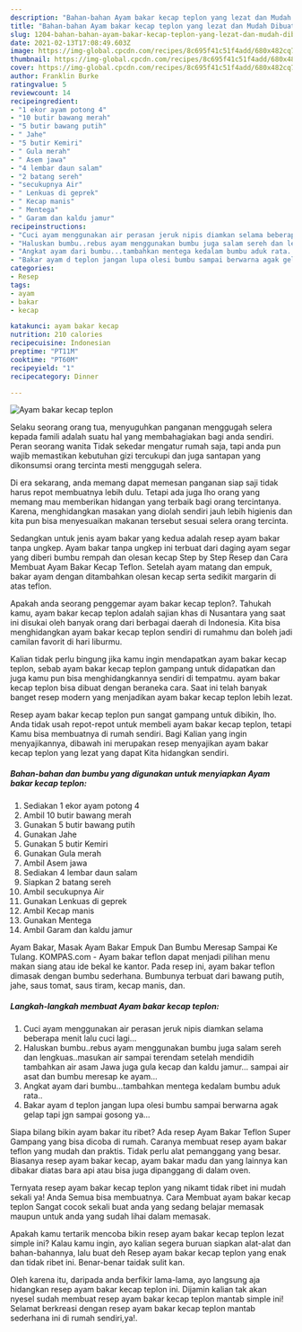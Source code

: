```yaml
---
description: "Bahan-bahan Ayam bakar kecap teplon yang lezat dan Mudah Dibuat"
title: "Bahan-bahan Ayam bakar kecap teplon yang lezat dan Mudah Dibuat"
slug: 1204-bahan-bahan-ayam-bakar-kecap-teplon-yang-lezat-dan-mudah-dibuat
date: 2021-02-13T17:08:49.603Z
image: https://img-global.cpcdn.com/recipes/8c695f41c51f4add/680x482cq70/ayam-bakar-kecap-teplon-foto-resep-utama.jpg
thumbnail: https://img-global.cpcdn.com/recipes/8c695f41c51f4add/680x482cq70/ayam-bakar-kecap-teplon-foto-resep-utama.jpg
cover: https://img-global.cpcdn.com/recipes/8c695f41c51f4add/680x482cq70/ayam-bakar-kecap-teplon-foto-resep-utama.jpg
author: Franklin Burke
ratingvalue: 5
reviewcount: 14
recipeingredient:
- "1 ekor ayam potong 4"
- "10 butir bawang merah"
- "5 butir bawang putih"
- " Jahe"
- "5 butir Kemiri"
- " Gula merah"
- " Asem jawa"
- "4 lembar daun salam"
- "2 batang sereh"
- "secukupnya Air"
- " Lenkuas di geprek"
- " Kecap manis"
- " Mentega"
- " Garam dan kaldu jamur"
recipeinstructions:
- "Cuci ayam menggunakan air perasan jeruk nipis diamkan selama beberapa menit lalu cuci lagi..."
- "Haluskan bumbu..rebus ayam menggunakan bumbu juga salam sereh dan lengkuas..masukan air sampai terendam setelah mendidih tambahkan air asam Jawa juga gula kecap dan kaldu jamur... sampai air asat dan bumbu meresap ke ayam..."
- "Angkat ayam dari bumbu...tambahkan mentega kedalam bumbu aduk rata.."
- "Bakar ayam d teplon jangan lupa olesi bumbu sampai berwarna agak gelap tapi jgn sampai gosong ya..."
categories:
- Resep
tags:
- ayam
- bakar
- kecap

katakunci: ayam bakar kecap 
nutrition: 210 calories
recipecuisine: Indonesian
preptime: "PT11M"
cooktime: "PT60M"
recipeyield: "1"
recipecategory: Dinner

---
```



![Ayam bakar kecap teplon](https://img-global.cpcdn.com/recipes/8c695f41c51f4add/680x482cq70/ayam-bakar-kecap-teplon-foto-resep-utama.jpg)

Selaku seorang orang tua, menyuguhkan panganan menggugah selera kepada famili adalah suatu hal yang membahagiakan bagi anda sendiri. Peran seorang  wanita Tidak sekedar mengatur rumah saja, tapi anda pun wajib memastikan kebutuhan gizi tercukupi dan juga santapan yang dikonsumsi orang tercinta mesti menggugah selera.

Di era  sekarang, anda memang dapat memesan panganan siap saji tidak harus repot membuatnya lebih dulu. Tetapi ada juga lho orang yang memang mau memberikan hidangan yang terbaik bagi orang tercintanya. Karena, menghidangkan masakan yang diolah sendiri jauh lebih higienis dan kita pun bisa menyesuaikan makanan tersebut sesuai selera orang tercinta. 

Sedangkan untuk jenis ayam bakar yang kedua adalah resep ayam bakar tanpa ungkep. Ayam bakar tanpa ungkep ini terbuat dari daging ayam segar yang diberi bumbu rempah dan olesan kecap Step by Step Resep dan Cara Membuat Ayam Bakar Kecap Teflon. Setelah ayam matang dan empuk, bakar ayam dengan ditambahkan olesan kecap serta sedikit margarin di atas teflon.

Apakah anda seorang penggemar ayam bakar kecap teplon?. Tahukah kamu, ayam bakar kecap teplon adalah sajian khas di Nusantara yang saat ini disukai oleh banyak orang dari berbagai daerah di Indonesia. Kita bisa menghidangkan ayam bakar kecap teplon sendiri di rumahmu dan boleh jadi camilan favorit di hari liburmu.

Kalian tidak perlu bingung jika kamu ingin mendapatkan ayam bakar kecap teplon, sebab ayam bakar kecap teplon gampang untuk didapatkan dan juga kamu pun bisa menghidangkannya sendiri di tempatmu. ayam bakar kecap teplon bisa dibuat dengan beraneka cara. Saat ini telah banyak banget resep modern yang menjadikan ayam bakar kecap teplon lebih lezat.

Resep ayam bakar kecap teplon pun sangat gampang untuk dibikin, lho. Anda tidak usah repot-repot untuk membeli ayam bakar kecap teplon, tetapi Kamu bisa membuatnya di rumah sendiri. Bagi Kalian yang ingin menyajikannya, dibawah ini merupakan resep menyajikan ayam bakar kecap teplon yang lezat yang dapat Kita hidangkan sendiri.

<!--inarticleads1-->

##### Bahan-bahan dan bumbu yang digunakan untuk menyiapkan Ayam bakar kecap teplon:

1. Sediakan 1 ekor ayam potong 4
1. Ambil 10 butir bawang merah
1. Gunakan 5 butir bawang putih
1. Gunakan  Jahe
1. Gunakan 5 butir Kemiri
1. Gunakan  Gula merah
1. Ambil  Asem jawa
1. Sediakan 4 lembar daun salam
1. Siapkan 2 batang sereh
1. Ambil secukupnya Air
1. Gunakan  Lenkuas di geprek
1. Ambil  Kecap manis
1. Gunakan  Mentega
1. Ambil  Garam dan kaldu jamur


Ayam Bakar, Masak Ayam Bakar Empuk Dan Bumbu Meresap Sampai Ke Tulang. KOMPAS.com - Ayam bakar teflon dapat menjadi pilihan menu makan siang atau ide bekal ke kantor. Pada resep ini, ayam bakar teflon dimasak dengan bumbu sederhana. Bumbunya terbuat dari bawang putih, jahe, saus tomat, saus tiram, kecap manis, dan. 

<!--inarticleads2-->

##### Langkah-langkah membuat Ayam bakar kecap teplon:

1. Cuci ayam menggunakan air perasan jeruk nipis diamkan selama beberapa menit lalu cuci lagi...
1. Haluskan bumbu..rebus ayam menggunakan bumbu juga salam sereh dan lengkuas..masukan air sampai terendam setelah mendidih tambahkan air asam Jawa juga gula kecap dan kaldu jamur... sampai air asat dan bumbu meresap ke ayam...
1. Angkat ayam dari bumbu...tambahkan mentega kedalam bumbu aduk rata..
1. Bakar ayam d teplon jangan lupa olesi bumbu sampai berwarna agak gelap tapi jgn sampai gosong ya...


Siapa bilang bikin ayam bakar itu ribet? Ada resep Ayam Bakar Teflon Super Gampang yang bisa dicoba di rumah. Caranya membuat resep ayam bakar teflon yang mudah dan praktis. Tidak perlu alat pemanggang yang besar. Biasanya resep ayam bakar kecap, ayam bakar madu dan yang lainnya kan dibakar diatas bara api atau bisa juga dipanggang di dalam oven. 

Ternyata resep ayam bakar kecap teplon yang nikamt tidak ribet ini mudah sekali ya! Anda Semua bisa membuatnya. Cara Membuat ayam bakar kecap teplon Sangat cocok sekali buat anda yang sedang belajar memasak maupun untuk anda yang sudah lihai dalam memasak.

Apakah kamu tertarik mencoba bikin resep ayam bakar kecap teplon lezat simple ini? Kalau kamu ingin, ayo kalian segera buruan siapkan alat-alat dan bahan-bahannya, lalu buat deh Resep ayam bakar kecap teplon yang enak dan tidak ribet ini. Benar-benar taidak sulit kan. 

Oleh karena itu, daripada anda berfikir lama-lama, ayo langsung aja hidangkan resep ayam bakar kecap teplon ini. Dijamin kalian tak akan nyesel sudah membuat resep ayam bakar kecap teplon mantab simple ini! Selamat berkreasi dengan resep ayam bakar kecap teplon mantab sederhana ini di rumah sendiri,ya!.

